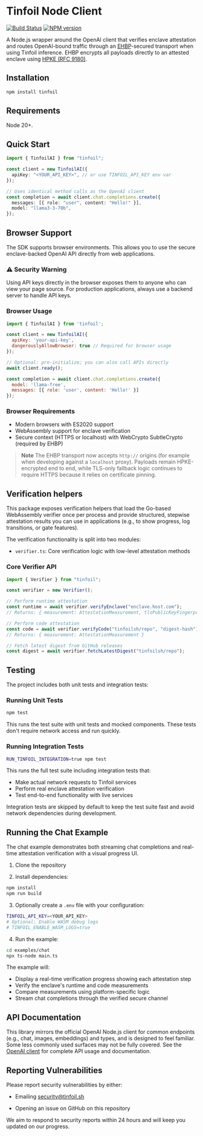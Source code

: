 # Tinfoil Node Client

[![Build Status](https://github.com/tinfoilsh/tinfoil-node/actions/workflows/test.yml/badge.svg)](https://github.com/tinfoilsh/tinfoil-node/actions)
[![NPM version](https://img.shields.io/npm/v/tinfoil.svg)](https://npmjs.org/package/tinfoil)

A Node.js wrapper around the OpenAI client that verifies enclave attestation and routes OpenAI-bound traffic through an [EHBP](https://github.com/tinfoilsh/encrypted-http-body-protocol)-secured transport when using Tinfoil inference. EHBP encrypts all payloads directly to an attested enclave using [HPKE (RFC 9180)](https://www.rfc-editor.org/rfc/rfc9180.html).

## Installation

```bash
npm install tinfoil
```

## Requirements

Node 20+.

## Quick Start

```typescript
import { TinfoilAI } from "tinfoil";

const client = new TinfoilAI({
  apiKey: "<YOUR_API_KEY>", // or use TINFOIL_API_KEY env var
});

// Uses identical method calls as the OpenAI client
const completion = await client.chat.completions.create({
  messages: [{ role: "user", content: "Hello!" }],
  model: "llama3-3-70b",
});
```

## Browser Support

The SDK supports browser environments. This allows you to use the secure enclave-backed OpenAI API directly from web applications.

### ⚠️ Security Warning

Using API keys directly in the browser exposes them to anyone who can view your page source.
For production applications, always use a backend server to handle API keys.

### Browser Usage

```javascript
import { TinfoilAI } from 'tinfoil';

const client = new TinfoilAI({
  apiKey: 'your-api-key',
  dangerouslyAllowBrowser: true // Required for browser usage
});

// Optional: pre-initialize; you can also call APIs directly
await client.ready();

const completion = await client.chat.completions.create({
  model: 'llama-free',
  messages: [{ role: 'user', content: 'Hello!' }]
});
```

### Browser Requirements

- Modern browsers with ES2020 support
- WebAssembly support for enclave verification
- Secure context (HTTPS or localhost) with WebCrypto SubtleCrypto (required by EHBP)

> **Note**
> The EHBP transport now accepts `http://` origins (for example when developing against a `localhost` proxy). Payloads remain HPKE-encrypted end to end, while TLS-only fallback logic continues to require HTTPS because it relies on certificate pinning.


## Verification helpers

This package exposes verification helpers that load the Go-based WebAssembly verifier once per process and provide structured, stepwise attestation results you can use in applications (e.g., to show progress, log transitions, or gate features).

The verification functionality is split into two modules:
- `verifier.ts`: Core verification logic with low-level attestation methods


### Core Verifier API

```typescript
import { Verifier } from "tinfoil";

const verifier = new Verifier();

// Perform runtime attestation
const runtime = await verifier.verifyEnclave("enclave.host.com");
// Returns: { measurement: AttestationMeasurement, tlsPublicKeyFingerprint: string, hpkePublicKey: string }

// Perform code attestation
const code = await verifier.verifyCode("tinfoilsh/repo", "digest-hash");
// Returns: { measurement: AttestationMeasurement }

// Fetch latest digest from GitHub releases
const digest = await verifier.fetchLatestDigest("tinfoilsh/repo");
```

## Testing

The project includes both unit tests and integration tests:

### Running Unit Tests

```bash
npm test
```

This runs the test suite with unit tests and mocked components. These tests don't require network access and run quickly.

### Running Integration Tests

```bash
RUN_TINFOIL_INTEGRATION=true npm test
```

This runs the full test suite including integration tests that:
- Make actual network requests to Tinfoil services
- Perform real enclave attestation verification
- Test end-to-end functionality with live services

Integration tests are skipped by default to keep the test suite fast and avoid network dependencies during development.

## Running the Chat Example

The chat example demonstrates both streaming chat completions and real-time attestation verification with a visual progress UI.

1. Clone the repository

2. Install dependencies:

```bash
npm install
npm run build
```

3. Optionally create a `.env` file with your configuration:

```bash
TINFOIL_API_KEY=<YOUR_API_KEY>
# Optional: Enable WASM debug logs
# TINFOIL_ENABLE_WASM_LOGS=true
```

4. Run the example:

```bash
cd examples/chat
npx ts-node main.ts
```

The example will:
- Display a real-time verification progress showing each attestation step
- Verify the enclave's runtime and code measurements
- Compare measurements using platform-specific logic
- Stream chat completions through the verified secure channel

## API Documentation

This library mirrors the official OpenAI Node.js client for common endpoints (e.g., chat, images, embeddings) and types, and is designed to feel familiar. Some less commonly used surfaces may not be fully covered. See the [OpenAI client](https://github.com/openai/openai-node) for complete API usage and documentation.

## Reporting Vulnerabilities

Please report security vulnerabilities by either:

- Emailing [security@tinfoil.sh](mailto:security@tinfoil.sh)

- Opening an issue on GitHub on this repository

We aim to respond to security reports within 24 hours and will keep you updated on our progress.

